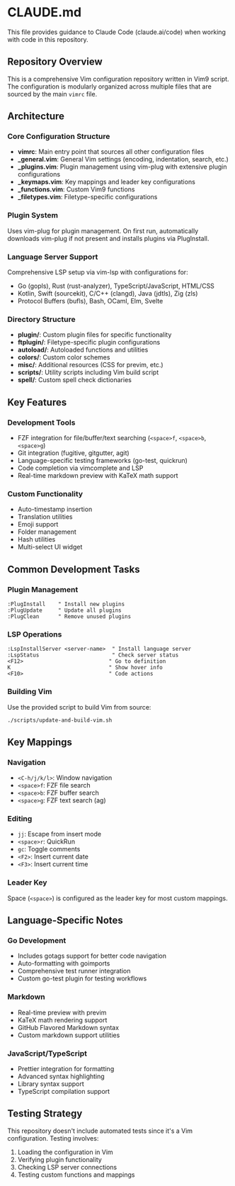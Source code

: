 # CLAUDE.md

This file provides guidance to Claude Code (claude.ai/code) when working with code in this repository.

## Repository Overview

This is a comprehensive Vim configuration repository written in Vim9 script. The configuration is modularly organized across multiple files that are sourced by the main `vimrc` file.

## Architecture

### Core Configuration Structure
- **vimrc**: Main entry point that sources all other configuration files
- **_general.vim**: General Vim settings (encoding, indentation, search, etc.)
- **_plugins.vim**: Plugin management using vim-plug with extensive plugin configurations
- **_keymaps.vim**: Key mappings and leader key configurations
- **_functions.vim**: Custom Vim9 functions
- **_filetypes.vim**: Filetype-specific configurations

### Plugin System
Uses vim-plug for plugin management. On first run, automatically downloads vim-plug if not present and installs plugins via PlugInstall.

### Language Server Support
Comprehensive LSP setup via vim-lsp with configurations for:
- Go (gopls), Rust (rust-analyzer), TypeScript/JavaScript, HTML/CSS
- Kotlin, Swift (sourcekit), C/C++ (clangd), Java (jdtls), Zig (zls)
- Protocol Buffers (bufls), Bash, OCaml, Elm, Svelte

### Directory Structure
- **plugin/**: Custom plugin files for specific functionality
- **ftplugin/**: Filetype-specific plugin configurations
- **autoload/**: Autoloaded functions and utilities
- **colors/**: Custom color schemes
- **misc/**: Additional resources (CSS for previm, etc.)
- **scripts/**: Utility scripts including Vim build script
- **spell/**: Custom spell check dictionaries

## Key Features

### Development Tools
- FZF integration for file/buffer/text searching (`<space>f`, `<space>b`, `<space>g`)
- Git integration (fugitive, gitgutter, agit)
- Language-specific testing frameworks (go-test, quickrun)
- Code completion via vimcomplete and LSP
- Real-time markdown preview with KaTeX math support

### Custom Functionality
- Auto-timestamp insertion
- Translation utilities
- Emoji support
- Folder management
- Hash utilities
- Multi-select UI widget

## Common Development Tasks

### Plugin Management
```vim
:PlugInstall    " Install new plugins
:PlugUpdate     " Update all plugins
:PlugClean      " Remove unused plugins
```

### LSP Operations
```vim
:LspInstallServer <server-name>  " Install language server
:LspStatus                       " Check server status
<F12>                           " Go to definition
K                               " Show hover info
<F10>                           " Code actions
```

### Building Vim
Use the provided script to build Vim from source:
```bash
./scripts/update-and-build-vim.sh
```

## Key Mappings

### Navigation
- `<C-h/j/k/l>`: Window navigation
- `<space>f`: FZF file search
- `<space>b`: FZF buffer search
- `<space>g`: FZF text search (ag)

### Editing
- `jj`: Escape from insert mode
- `<space>r`: QuickRun
- `gc`: Toggle comments
- `<F2>`: Insert current date
- `<F3>`: Insert current time

### Leader Key
Space (`<space>`) is configured as the leader key for most custom mappings.

## Language-Specific Notes

### Go Development
- Includes gotags support for better code navigation
- Auto-formatting with goimports
- Comprehensive test runner integration
- Custom go-test plugin for testing workflows

### Markdown
- Real-time preview with previm
- KaTeX math rendering support
- GitHub Flavored Markdown syntax
- Custom markdown support utilities

### JavaScript/TypeScript
- Prettier integration for formatting
- Advanced syntax highlighting
- Library syntax support
- TypeScript compilation support

## Testing Strategy

This repository doesn't include automated tests since it's a Vim configuration. Testing involves:
1. Loading the configuration in Vim
2. Verifying plugin functionality
3. Checking LSP server connections
4. Testing custom functions and mappings